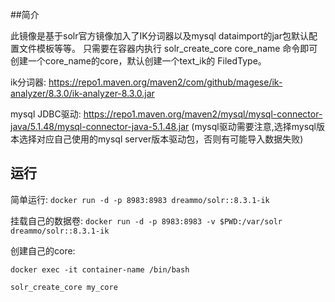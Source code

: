 ##简介

   此镜像是基于solr官方镜像加入了IK分词器以及mysql dataimport的jar包默认配置文件模板等等。
只需要在容器内执行  solr_create_core  core_name  命令即可创建一个core_name的core，默认创建一个text_ik的
FiledType。
   
   ik分词器:   https://repo1.maven.org/maven2/com/github/magese/ik-analyzer/8.3.0/ik-analyzer-8.3.0.jar
   
   mysql JDBC驱动:  https://repo1.maven.org/maven2/mysql/mysql-connector-java/5.1.48/mysql-connector-java-5.1.48.jar
   (mysql驱动需要注意,选择mysql版本选择对应自己使用的mysql server版本驱动包，否则有可能导入数据失败)
   
   
## 运行

 简单运行:  ``` docker run -d -p 8983:8983 dreammo/solr::8.3.1-ik ```
 
 挂载自己的数据卷: ```docker run -d -p 8983:8983 -v $PWD:/var/solr dreammo/solr::8.3.1-ik```
 
 创建自己的core:
 
 ```shell script
 docker exec -it container-name /bin/bash
 
 solr_create_core my_core
```
